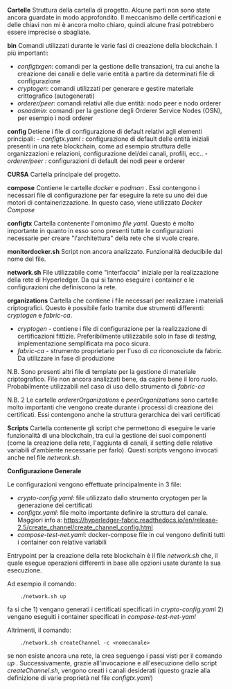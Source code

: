 

**Cartelle**
Struttura della cartella di progetto. Alcune parti non sono state ancora guardate in modo approfondito. Il meccanismo delle certificazioni e delle chiavi non mi è ancora molto chiaro, quindi alcune frasi potrebbero essere imprecise o sbagliate. 

**bin**
Comandi utilizzati durante le varie fasi di creazione della blockchain. I più importanti: 
- *configtxgen*: comandi per la gestione delle transazioni, tra cui anche la creazione dei canali e delle varie entità a partire da determinati file di configurazione
- *cryptogen*: comandi utilizzati per generare e gestire materiale crittografico (autogenerati)
- *orderer/peer*: comandi relativi alle due entità: nodo peer e nodo orderer
- *osnadmin*: comandi per la gestione degli Orderer Service Nodes (OSN), per esempio i nodi orderer

**config**
Detiene i file di configurazione di default relativi agli elementi principali:
	- *configtx.yaml* : configurazione di default delle entità iniziali presenti in una rete blockchain, come ad esempio struttura delle organizzazioni e relazioni, configurazione del/dei canali, profili, ecc..
	- *orderer/peer :* configurazioni di default dei nodi peer e orderer

**CURSA**
Cartella principale del progetto. 

**compose**
Contiene le cartelle *docker* e *podman* . Essi contengono i necessari file di configurazione per far eseguire la rete su uno dei due motori di containerizzazione. In questo caso, viene utilizzato *Docker Compose*

**configtx**
Cartella contenente l'omonimo *file yaml*. Questo è molto importante in quanto in esso sono presenti tutte le configurazioni necessarie per creare "l'architettura" della rete che si vuole creare.

**monitordocker.sh**
Script non ancora analizzato. Funzionalità deducibile dal nome del file.

**network.sh**
File utilizzabile come "interfaccia" iniziale per la realizzazione della rete di Hyperledger.
Da qui si fanno eseguire i container e le configurazioni che definiscono la rete.

**organizations**
Cartella che contiene i file necessari per realizzare i materiali criptografici. Questo è possibile farlo tramite due strumenti differenti: *cryptogen* e *fabric-ca*. 

- *cryptogen* - contiene i file di configurazione per la realizzazione di certificazioni fittizie. Preferibilmente utilizzabile solo in fase di *testing*, implementazione semplificata ma poco sicura. 
- *fabric-ca* - strumento proprietario per l'uso di *ca* riconosciute da fabric. Da utilizzare in fase di produzione

N.B. 
Sono presenti altri file di template per la gestione di materiale criptografico. File non ancora analizzati bene, da capire bene il loro ruolo. Probabilmente utilizzabili nel caso di uso dello strumento di *fabric-ca*

N.B. 2 
Le cartelle *ordererOrganizations* e *peerOrganizations* sono cartelle molto importanti che vengono create durante i processi di creazione dei certificati. Essi contengono anche la struttura gerarchica dei vari certificati

**Scripts**
Cartella contenente gli script che permettono di eseguire le varie funzionalità di una blockchain, tra cui la gestione dei suoi componenti (come la creazione della rete, l'aggiunta di canali, il setting delle relative variabili d'ambiente necessarie per farlo). Questi scripts vengono invocati anche nel file *network.sh*.

**Configurazione Generale**

Le configurazioni vengono effettuate principalmente in 3 file:
 - *crypto-config.yaml*:  file utilizzato dallo strumento cryptogen per la generazione dei certificati
 - *configtx.yaml*:  file molto importante definire la struttura del canale. Maggiori info a: https://hyperledger-fabric.readthedocs.io/en/release-2.5/create_channel/create_channel_config.html
 - *compose-test-net.yam*l: docker-compose file in cui vengono definiti tutti i container con relative variabili

Entrypoint per la creazione della rete blockchain è il file *network.sh* che, il quale esegue operazioni differenti in base alle opzioni usate durante la sua esecuzione. 

Ad esempio il comando:

		./network.sh up

fa si che 1) vengano generati i certificati specificati in *crypto-config.yam*l 2) vengano eseguiti i container specificati in *compose-test-net-yaml* 

Altrimenti, il comando:

		./network.sh createChannel -c <nomecanale>

se non esiste ancora una rete, la crea seguengo i passi visti per il comando *up* . Successivamente, grazie all'invocazione e all'esecuzione dello script *createChannel.sh*, vengono creati i canali desiderati (questo grazie alla definizione di varie proprietà nel file *configtx.yaml*)
